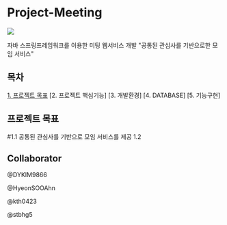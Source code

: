 # Project-Meeting
<img src="logo.bmp">

자바 스프링프레임워크를 이용한 미팅 웹서비스 개발
"공통된 관심사를 기반으로한 모임 서비스"


## 목차
[1. 프로젝트 목표](#1.1)
[2. 프로젝트 핵심기능]
[3. 개발환경]
[4. DATABASE]
[5. 기능구현]

## 프로젝트 목표
#1.1 공통된 관심사를 기반으로 모임 서비스를 제공
1.2 


## Collaborator
@DYKIM9866<br>

@HyeonSOOAhn<br>

@kth0423<br>

@stbhg5<br>




